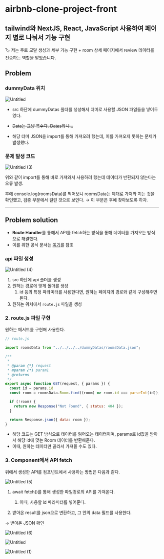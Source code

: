 # airbnb-clone-project-front

## tailwind와 NextJS, React, JavaScript 사용하여 페이지 별로 나눠서 기능 구현

🏷️ 저는 주로 모달 생성과 세부 기능 구현 + room 상세 페이지에서 review 데이터를 전송하는 역할을 맡았습니다.

## Problem

### dummyData 위치

![Untitled](https://github.com/lusate/airbnb-clone-project-front/assets/95400441/4a2eb55b-e06f-4d36-a228-5d1289c921aa)


- src 하단에 dummyDatas 폴더를 생성해서 더미로 사용할 JSON 파일들을 넣어두었다.
- ~~Data는 그냥 복수다. Datas라니…~~

- 해당 더미 JSON을 import를 통해 가져오려 했는데, 이를 가져오지 못하는 문제가 발생했다.

### 문제 발생 코드

![Untitled (3)](https://github.com/lusate/airbnb-clone-project-front/assets/95400441/0b4319e3-1387-4472-8c1d-9c5ef4feb259)


위와 같이 import를 통해 바로 가져와서 사용하려 했는데 데이터가 반환되지 않는다는 오류 발생.

후에 console.log(roomsData)를 찍어보니 roomsData는 제대로 가져와 지는 것을 확인했고, 검증 부분에서 걸린 것으로 보인다. → 이 부분은 후에 찾아보도록 하자.

---

## Problem solution

- **Route Handler**를 통해서 API를 fetch하는 방식을 통해 데이터를 가져오는 방식으로 해결했다.
- 이를 위한 공식 문서는 [여기](https://nextjs.org/docs/app/building-your-application/routing/route-handlers)를 참조

### api 파일 생성

![Untitled (4)](https://github.com/lusate/airbnb-clone-project-front/assets/95400441/e4a3e7c9-57ab-4c97-9c95-6711faf557d7)


1. src 하단에 api 폴더를 생성
2. 원하는 경로에 맞게 폴더를 생성
    1. id 등의 특정 파라미터를 사용한다면, 원하는 페이지의 경로와 같게 구성해주면 된다.
3. 원하는 위치에서 `route.js` 파일을 생성

### 2. route.js 파일 구현

원하는 메서드를 구현해 사용한다.

```jsx
// route.js

import roomsData from "../../../../dummyDatas/roomsData.json";

/**
 * 
 * @param {*} request 
 * @param {*} param1 
 * @returns 
 */
export async function GET(request, { params }) {
  const id = params.id
  const room = roomsData.Room.find((room) => room.id === parseInt(id));

  if (!room) {
    return new Response("Not Found", { status: 404 });
  }

  return Response.json({ data: room });
}
```

- 해당 코드는 GET 방식으로 데이터를 읽어오는 데이터이며, params로 id값을 받아서 해당 id에 맞는 Room 데이터를 반환해준다.
- 이때, 원하는 데이터만 골라서 가져올 수도 있다.

### 3. Component에서 API fetch

위에서 생성한 API를 컴포넌트에서 사용하는 방법은 다음과 같다.

![Untitled (5)](https://github.com/lusate/airbnb-clone-project-front/assets/95400441/74be505f-c989-4fc8-95b1-492adce519b4)


1. await fetch()를 통해 생성한 파일경로의 API를 가져온다.

    1. 이때, 사용할 id 파라미터를 넣어준다.
2. 받아온 result를 json으로 변환하고, 그 안의 data 필드를 사용한다.

→ 받아온 JSON 확인

![Untitled (6)](https://github.com/lusate/airbnb-clone-project-front/assets/95400441/f34e3fc6-f9b2-4f2b-89c4-26a56e7037a1)

![Untitled](https://github.com/lusate/airbnb-clone-project-front/assets/95400441/44f241b8-43ec-47e6-898f-6111bd00425a)


![Untitled (1)](https://github.com/lusate/airbnb-clone-project-front/assets/95400441/def85c23-50f9-4604-b981-bb397c5d91b2)

